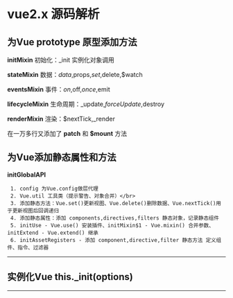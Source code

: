 # vue2.x 源码解析

## 为Vue prototype 原型添加方法

  **initMixin** 初始化：_init 实例化对象调用
  
  **stateMixin** 数据：$data,$props,$set,$delete,$watch
  
  **eventsMixin** 事件：$on,$off,$once,$emit
  
  **lifecycleMixin** 生命周期：_update,$forceUpdate,$destroy
  
  **renderMixin** 渲染：$nextTick,_render
  
  在一万多行又添加了 **__patch__** 和 **$mount** 方法
	
## 为Vue添加静态属性和方法
  **initGlobalAPI**
  
     1. config 为Vue.config做层代理
     2. Vue.util 工具类（提示警告、对象合并）</br>
     3. 添加静态方法：Vue.set()更新视图、Vue.delete()删除数据、Vue.nextTick()用于更新视图后回调递归
     4. 添加静态属性：添加 components,directives,filters 静态对象，记录静态组件
     5. initUse - Vue.use() 安装插件、initMixin$1 - Vue.mixin() 合并参数、initExtend - Vue.extend() 继承
     6. initAssetRegisters - 添加 component,directive,filter 静态方法 定义组件、指令、过滤器
---
## 实例化Vue this._init(options)
---
